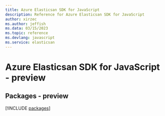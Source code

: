 ```yaml
---
title: Azure Elasticsan SDK for JavaScript
description: Reference for Azure Elasticsan SDK for JavaScript
author: xirzec
ms.author: jeffish
ms.data: 03/15/2023
ms.topic: reference
ms.devlang: javascript
ms.service: elasticsan
---
```

# Azure Elasticsan SDK for JavaScript - preview
## Packages - preview
[!INCLUDE [packages](elasticsan-index.md)]